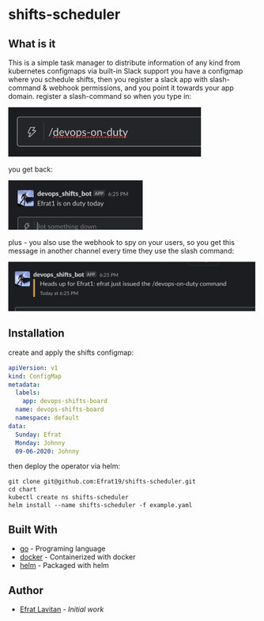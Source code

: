 # shifts-scheduler

## What is it

This is a simple task manager to distribute information of any kind from kubernetes configmaps via built-in Slack support
you have a configmap where you schedule shifts, then you register a slack app with slash-command & webhook permissions, and you point it towards your app domain. register a slash-command so when you type in:

<img src="./command.png"  height="100"> 

you get back:

<img src="./answer.png"  height="100"> 

plus - you also use the webhook to spy on your users, so you get this message in another channel every time they use the slash command:

<img src="./spy.png"  height="100"> 


## Installation

create and apply the shifts configmap:

```yaml
apiVersion: v1
kind: ConfigMap
metadata:
  labels:
    app: devops-shifts-board
  name: devops-shifts-board
  namespace: default
data:
  Sunday: Efrat
  Monday: Johnny
  09-06-2020: Johnny
```
then deploy the operator via helm:
```shell
git clone git@github.com:Efrat19/shifts-scheduler.git
cd chart
kubectl create ns shifts-scheduler
helm install --name shifts-scheduler -f example.yaml
```

## Built With

* [go](https://golang.org/) - Programing language
* [docker](https://www.docker.com/) - Containerized with docker
* [helm](https://www.helm.sh/) - Packaged with helm

## Author

* [Efrat Lavitan](https://github.com/efrat19) - *Initial work*
